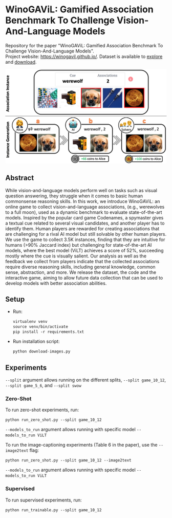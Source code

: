 # WinoGAViL: Gamified Association Benchmark To Challenge Vision-And-Language Models

Repository for the paper "WinoGAViL: Gamified Association Benchmark To Challenge Vision-And-Language Models".  
Project website: https://winogavil.github.io/. Dataset is available to [explore](https://winogavil.github.io/explore) and [download](https://winogavil.github.io/download).     

![](fig1.png)

## Abstract
While vision-and-language models perform well on tasks such as visual question answering, they struggle when it comes to basic human commonsense reasoning skills. In this work, we introduce WinoGAViL: an online game to collect vision-and-language associations, (e.g., werewolves to a full moon), used as a dynamic benchmark to evaluate state-of-the-art models. Inspired by the popular card game Codenames, a spymaster gives a textual cue related to several visual candidates, and another player has to identify them. Human players are rewarded for creating associations that are challenging for a rival AI model but still solvable by other human players. We use the game to collect 3.5K instances, finding that they are intuitive for humans (>90% Jaccard index) but challenging for state-of-the-art AI models, where the best model (ViLT) achieves a score of 52%, succeeding mostly where the cue is visually salient. Our analysis as well as the feedback we collect from players indicate that the collected associations require diverse reasoning skills, including general knowledge, common sense, abstraction, and more. We release the dataset, the code and the interactive game, aiming to allow future data collection that can be used to develop models with better association abilities.

## Setup
- Run:
    ```
    virtualenv venv 
    source venv/bin/activate
    pip install -r requirements.txt
    ```
- Run installation script:
    ```python
    python download-images.py 
    ```
  
## Experiments

`--split` argument allows running on the different splits, `--split game_10_12`, `--split game_5_6`, and `--split swow`

### Zero-Shot
To run zero-shot experiments, run:
```commandline
python run_zero_shot.py --split game_10_12  
```
`--models_to_run` argument allows running with specific model `--models_to_run ViLT`  

To run the image-captioning experiments (Table 6 in the paper), use the `--image2text` flag:
```commandline
python run_zero_shot.py --split game_10_12 --image2text 
```
`--models_to_run` argument allows running with specific model `--models_to_run ViLT`  


### Supervised
To run supervised experiments, run:
```commandline
python run_trainable.py --split game_10_12  
```

